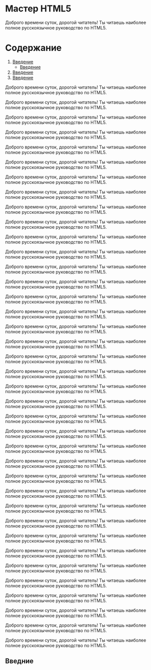 # Мастер HTML5

Доброго времени суток, дорогой читатель! Ты читаешь наиболее полное русскоязычное руководство по HTML5.

# Содержание
1. [Введение](#Введние)
    - [Введение](#Введние)
2. [Введение](#Введние)
3. [Введение](#Введние)



Доброго времени суток, дорогой читатель! Ты читаешь наиболее полное русскоязычное руководство по HTML5.

Доброго времени суток, дорогой читатель! Ты читаешь наиболее полное русскоязычное руководство по HTML5.

Доброго времени суток, дорогой читатель! Ты читаешь наиболее полное русскоязычное руководство по HTML5.

Доброго времени суток, дорогой читатель! Ты читаешь наиболее полное русскоязычное руководство по HTML5.

Доброго времени суток, дорогой читатель! Ты читаешь наиболее полное русскоязычное руководство по HTML5.

Доброго времени суток, дорогой читатель! Ты читаешь наиболее полное русскоязычное руководство по HTML5.

Доброго времени суток, дорогой читатель! Ты читаешь наиболее полное русскоязычное руководство по HTML5.

Доброго времени суток, дорогой читатель! Ты читаешь наиболее полное русскоязычное руководство по HTML5.

Доброго времени суток, дорогой читатель! Ты читаешь наиболее полное русскоязычное руководство по HTML5.

Доброго времени суток, дорогой читатель! Ты читаешь наиболее полное русскоязычное руководство по HTML5.

Доброго времени суток, дорогой читатель! Ты читаешь наиболее полное русскоязычное руководство по HTML5.

Доброго времени суток, дорогой читатель! Ты читаешь наиболее полное русскоязычное руководство по HTML5.

Доброго времени суток, дорогой читатель! Ты читаешь наиболее полное русскоязычное руководство по HTML5.

Доброго времени суток, дорогой читатель! Ты читаешь наиболее полное русскоязычное руководство по HTML5.

Доброго времени суток, дорогой читатель! Ты читаешь наиболее полное русскоязычное руководство по HTML5.

Доброго времени суток, дорогой читатель! Ты читаешь наиболее полное русскоязычное руководство по HTML5.

Доброго времени суток, дорогой читатель! Ты читаешь наиболее полное русскоязычное руководство по HTML5.

Доброго времени суток, дорогой читатель! Ты читаешь наиболее полное русскоязычное руководство по HTML5.

Доброго времени суток, дорогой читатель! Ты читаешь наиболее полное русскоязычное руководство по HTML5.

Доброго времени суток, дорогой читатель! Ты читаешь наиболее полное русскоязычное руководство по HTML5.

Доброго времени суток, дорогой читатель! Ты читаешь наиболее полное русскоязычное руководство по HTML5.

Доброго времени суток, дорогой читатель! Ты читаешь наиболее полное русскоязычное руководство по HTML5.

Доброго времени суток, дорогой читатель! Ты читаешь наиболее полное русскоязычное руководство по HTML5.

Доброго времени суток, дорогой читатель! Ты читаешь наиболее полное русскоязычное руководство по HTML5.

Доброго времени суток, дорогой читатель! Ты читаешь наиболее полное русскоязычное руководство по HTML5.

Доброго времени суток, дорогой читатель! Ты читаешь наиболее полное русскоязычное руководство по HTML5.

Доброго времени суток, дорогой читатель! Ты читаешь наиболее полное русскоязычное руководство по HTML5.

Доброго времени суток, дорогой читатель! Ты читаешь наиболее полное русскоязычное руководство по HTML5.

Доброго времени суток, дорогой читатель! Ты читаешь наиболее полное русскоязычное руководство по HTML5.

Доброго времени суток, дорогой читатель! Ты читаешь наиболее полное русскоязычное руководство по HTML5.

Доброго времени суток, дорогой читатель! Ты читаешь наиболее полное русскоязычное руководство по HTML5.

Доброго времени суток, дорогой читатель! Ты читаешь наиболее полное русскоязычное руководство по HTML5.

Доброго времени суток, дорогой читатель! Ты читаешь наиболее полное русскоязычное руководство по HTML5.

Доброго времени суток, дорогой читатель! Ты читаешь наиболее полное русскоязычное руководство по HTML5.

Доброго времени суток, дорогой читатель! Ты читаешь наиболее полное русскоязычное руководство по HTML5.

Доброго времени суток, дорогой читатель! Ты читаешь наиболее полное русскоязычное руководство по HTML5.

Доброго времени суток, дорогой читатель! Ты читаешь наиболее полное русскоязычное руководство по HTML5.

Доброго времени суток, дорогой читатель! Ты читаешь наиболее полное русскоязычное руководство по HTML5.

## Введние
